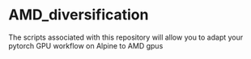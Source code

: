 # AMD_diversification
The scripts associated with this repository will allow you to adapt your pytorch GPU workflow on Alpine to AMD gpus
